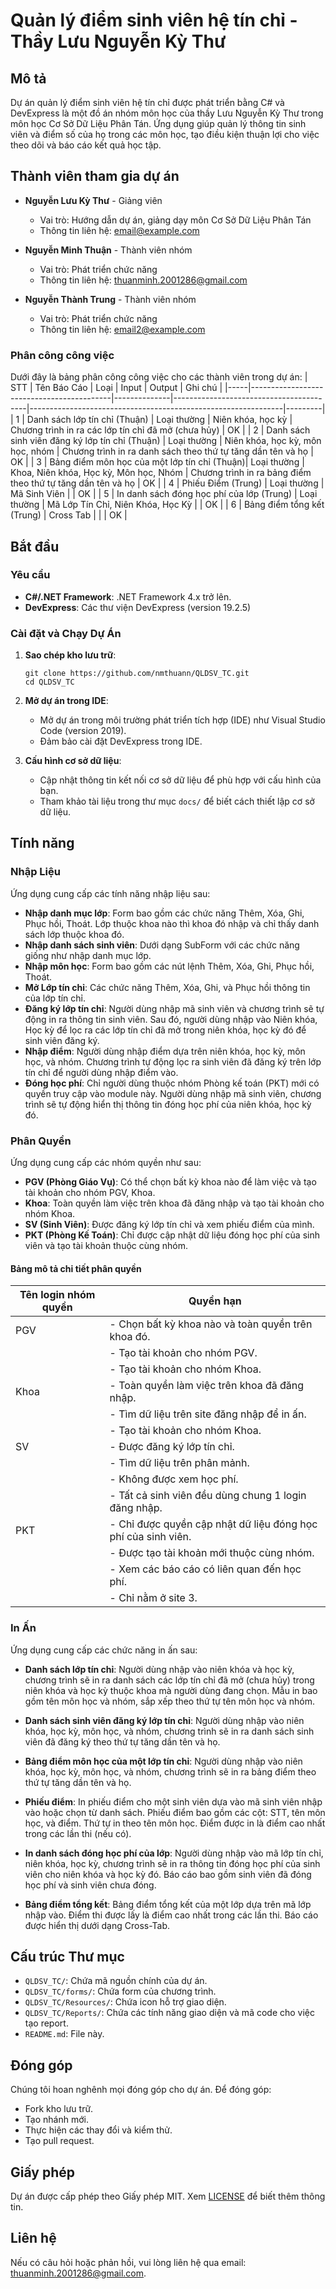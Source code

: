 # Quản lý điểm sinh viên hệ tín chỉ  - Thầy Lưu Nguyễn Kỳ Thư

## Mô tả

Dự án quản lý điểm sinh viên hệ tín chỉ được phát triển bằng C# và DevExpress là một đồ án nhóm môn học của thầy Lưu Nguyễn Kỳ Thư trong môn học Cơ Sở Dữ Liệu Phân Tán. Ứng dụng giúp quản lý thông tin sinh viên và điểm số của họ trong các môn học, tạo điều kiện thuận lợi cho việc theo dõi và báo cáo kết quả học tập.

## Thành viên tham gia dự án

- **Nguyễn Lưu Kỳ Thư** - Giảng viên
    - Vai trò: Hướng dẫn dự án, giảng dạy môn Cơ Sở Dữ Liệu Phân Tán
    - Thông tin liên hệ: [email@example.com](mailto:email@example.com)

- **Nguyễn Minh Thuận** - Thành viên nhóm
    - Vai trò: Phát triển chức năng
    - Thông tin liên hệ: [thuanminh.2001286@gmail.com](mailto:thuanminh.2001286@gmail.com)

- **Nguyễn Thành Trung** - Thành viên nhóm
    - Vai trò: Phát triển chức năng
    - Thông tin liên hệ: [email2@example.com](mailto:email2@example.com)

### Phân công công việc

Dưới đây là bảng phân công công việc cho các thành viên trong dự án:
| STT | Tên Báo Cáo                               | Loại         | Input                                   | Output                                                        | Ghi chú |
|-----|-------------------------------------------|--------------|-----------------------------------------|---------------------------------------------------------------|---------|
| 1   | Danh sách lớp tín chỉ (Thuận)             | Loại thường  | Niên khóa, học kỳ                       | Chương trình in ra các lớp tín chỉ đã mở (chưa hủy)            | OK      |
| 2   | Danh sách sinh viên đăng ký lớp tín chỉ (Thuận) | Loại thường  | Niên khóa, học kỳ, môn học, nhóm        | Chương trình in ra danh sách theo thứ tự tăng dần tên và họ   | OK      |
| 3   | Bảng điểm môn học của một lớp tín chỉ (Thuận)| Loại thường  | Khoa, Niên khóa, Học kỳ, Môn học, Nhóm  | Chương trình in ra bảng điểm theo thứ tự tăng dần tên và họ  | OK      |
| 4   | Phiếu Điểm (Trung)                        | Loại thường  | Mã Sinh Viên                            |                                                               | OK      |
| 5   | In danh sách đóng học phí của lớp (Trung) | Loại thường  | Mã Lớp Tín Chỉ, Niên Khóa, Học Kỳ       |                                                               | OK      |
| 6   | Bảng điểm tổng kết (Trung)                | Cross Tab    |                                         |                                                               | OK      |



## Bắt đầu

### Yêu cầu

- **C#/.NET Framework**: .NET Framework 4.x trở lên.
- **DevExpress**: Các thư viện DevExpress (version 19.2.5)

### Cài đặt và Chạy Dự Án

1. **Sao chép kho lưu trữ**:
    ```shell
    git clone https://github.com/nmthuann/QLDSV_TC.git
    cd QLDSV_TC
    ```

2. **Mở dự án trong IDE**:
    - Mở dự án trong môi trường phát triển tích hợp (IDE) như Visual Studio Code (version 2019).
    - Đảm bảo cài đặt DevExpress trong IDE.

3. **Cấu hình cơ sở dữ liệu**:
    - Cập nhật thông tin kết nối cơ sở dữ liệu để phù hợp với cấu hình của bạn.
    - Tham khảo tài liệu trong thư mục `docs/` để biết cách thiết lập cơ sở dữ liệu.

## Tính năng

### Nhập Liệu

Ứng dụng cung cấp các tính năng nhập liệu sau:

- **Nhập danh mục lớp**: Form bao gồm các chức năng Thêm, Xóa, Ghi, Phục hồi, Thoát. Lớp thuộc khoa nào thì khoa đó nhập và chỉ thấy danh sách lớp thuộc khoa đó.
- **Nhập danh sách sinh viên**: Dưới dạng SubForm với các chức năng giống như nhập danh mục lớp.
- **Nhập môn học**: Form bao gồm các nút lệnh Thêm, Xóa, Ghi, Phục hồi, Thoát.
- **Mở Lớp tín chỉ**: Các chức năng Thêm, Xóa, Ghi, và Phục hồi thông tin của lớp tín chỉ.
- **Đăng ký lớp tín chỉ**: Người dùng nhập mã sinh viên và chương trình sẽ tự động in ra thông tin sinh viên. Sau đó, người dùng nhập vào Niên khóa, Học kỳ để lọc ra các lớp tín chỉ đã mở trong niên khóa, học kỳ đó để sinh viên đăng ký.
- **Nhập điểm**: Người dùng nhập điểm dựa trên niên khóa, học kỳ, môn học, và nhóm. Chương trình tự động lọc ra sinh viên đã đăng ký trên lớp tín chỉ để người dùng nhập điểm vào.
- **Đóng học phí**: Chỉ người dùng thuộc nhóm Phòng kế toán (PKT) mới có quyền truy cập vào module này. Người dùng nhập mã sinh viên, chương trình sẽ tự động hiển thị thông tin đóng học phí của niên khóa, học kỳ đó.

### Phân Quyền

Ứng dụng cung cấp các nhóm quyền như sau:

- **PGV (Phòng Giáo Vụ)**: Có thể chọn bất kỳ khoa nào để làm việc và tạo tài khoản cho nhóm PGV, Khoa.
- **Khoa**: Toàn quyền làm việc trên khoa đã đăng nhập và tạo tài khoản cho nhóm Khoa.
- **SV (Sinh Viên)**: Được đăng ký lớp tín chỉ và xem phiếu điểm của mình.
- **PKT (Phòng Kế Toán)**: Chỉ được cập nhật dữ liệu đóng học phí của sinh viên và tạo tài khoản thuộc cùng nhóm.

#### Bảng mô tả chi tiết phân quyền

| Tên login nhóm quyền | Quyền hạn                                               |
|----------------------|--------------------------------------------------------|
| PGV                  | - Chọn bất kỳ khoa nào và toàn quyền trên khoa đó.     |
|                      | - Tạo tài khoản cho nhóm PGV.                          |
|                      | - Tạo tài khoản cho nhóm Khoa.                         |
| Khoa                 | - Toàn quyền làm việc trên khoa đã đăng nhập.          |
|                      | - Tìm dữ liệu trên site đăng nhập để in ấn.            |
|                      | - Tạo tài khoản cho nhóm Khoa.                         |
| SV                   | - Được đăng ký lớp tín chỉ.                            |
|                      | - Tìm dữ liệu trên phân mảnh.                          |
|                      | - Không được xem học phí.                              |
|                      | - Tất cả sinh viên đều dùng chung 1 login đăng nhập.   |
| PKT                  | - Chỉ được quyền cập nhật dữ liệu đóng học phí của sinh viên. |
|                      | - Được tạo tài khoản mới thuộc cùng nhóm.              |
|                      | - Xem các báo cáo có liên quan đến học phí.            |
|                      | - Chỉ nằm ở site 3.                                     |

### In Ấn

Ứng dụng cung cấp các chức năng in ấn sau:

- **Danh sách lớp tín chỉ**: Người dùng nhập vào niên khóa và học kỳ, chương trình sẽ in ra danh sách các lớp tín chỉ đã mở (chưa hủy) trong niên khóa và học kỳ thuộc khoa mà người dùng đang chọn. Mẫu in bao gồm tên môn học và nhóm, sắp xếp theo thứ tự tên môn học và nhóm.

- **Danh sách sinh viên đăng ký lớp tín chỉ**: Người dùng nhập vào niên khóa, học kỳ, môn học, và nhóm, chương trình sẽ in ra danh sách sinh viên đã đăng ký theo thứ tự tăng dần tên và họ.

- **Bảng điểm môn học của một lớp tín chỉ**: Người dùng nhập vào niên khóa, học kỳ, môn học, và nhóm, chương trình sẽ in ra bảng điểm theo thứ tự tăng dần tên và họ.

- **Phiếu điểm**: In phiếu điểm cho một sinh viên dựa vào mã sinh viên nhập vào hoặc chọn từ danh sách. Phiếu điểm bao gồm các cột: STT, tên môn học, và điểm. Thứ tự in theo tên môn học. Điểm được in là điểm cao nhất trong các lần thi (nếu có).

- **In danh sách đóng học phí của lớp**: Người dùng nhập vào mã lớp tín chỉ, niên khóa, học kỳ, chương trình sẽ in ra thông tin đóng học phí của sinh viên cho niên khóa và học kỳ đó. Báo cáo bao gồm sinh viên đã đóng học phí và sinh viên chưa đóng.

- **Bảng điểm tổng kết**: Bảng điểm tổng kết của một lớp dựa trên mã lớp nhập vào. Điểm thi được lấy là điểm cao nhất trong các lần thi. Báo cáo được hiển thị dưới dạng Cross-Tab.

## Cấu trúc Thư mục

- `QLDSV_TC/`: Chứa mã nguồn chính của dự án.
- `QLDSV_TC/forms/`: Chứa form của chương trình.
- `QLDSV_TC/Resources/`: Chứa icon hỗ trợ giao diện.
- `QLDSV_TC/Reports/`: Chứa các tính năng giao diện và mã code cho việc tạo report.
- `README.md`: File này.

## Đóng góp

Chúng tôi hoan nghênh mọi đóng góp cho dự án. Để đóng góp:

- Fork kho lưu trữ.
- Tạo nhánh mới.
- Thực hiện các thay đổi và kiểm thử.
- Tạo pull request.

## Giấy phép

Dự án được cấp phép theo Giấy phép MIT. Xem [LICENSE](LICENSE) để biết thêm thông tin.

## Liên hệ

Nếu có câu hỏi hoặc phản hồi, vui lòng liên hệ qua email: [thuanminh.2001286@gmail.com](mailto:thuanminh.2001286@gmail.com).
